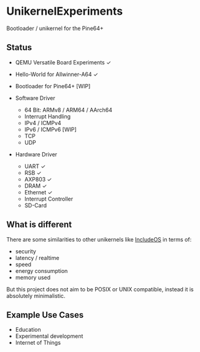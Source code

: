 # UnikernelExperiments
Bootloader / unikernel for the Pine64+


## Status

- QEMU Versatile Board Experiments ✓
- Hello-World for Allwinner-A64 ✓

- Bootloader for Pine64+ [WIP]

- Software Driver
    - 64 Bit: ARMv8 / ARM64 / AArch64
    - Interrupt Handling
    - IPv4 / ICMPv4
    - IPv6 / ICMPv6 [WIP]
    - TCP
    - UDP

- Hardware Driver
    - UART ✓
    - RSB ✓
    - AXP803 ✓
    - DRAM ✓
    - Ethernet ✓
    - Interrupt Controller
    - SD-Card


## What is different

There are some similarities to other unikernels like [IncludeOS](https://github.com/hioa-cs/IncludeOS) in terms of:
- security
- latency / realtime
- speed
- energy consumption
- memory used

But this project does not aim to be POSIX or UNIX compatible, instead it is absolutely minimalistic.


## Example Use Cases

- Education
- Experimental development
- Internet of Things
